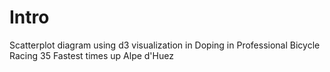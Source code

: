 # Intro
Scatterplot diagram using d3 visualization in Doping in Professional 
Bicycle Racing 35 Fastest times up Alpe d'Huez